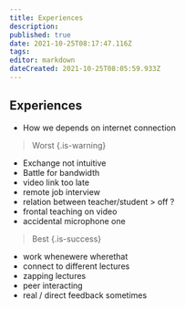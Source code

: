 ```yaml
---
title: Experiences
description: 
published: true
date: 2021-10-25T08:17:47.116Z
tags: 
editor: markdown
dateCreated: 2021-10-25T08:05:59.933Z
---
```


## Experiences

- How we depends on internet connection

> Worst
{.is-warning}

- Exchange not intuitive
- Battle for bandwidth
- video link too late
- remote job interview
- relation between teacher/student > off ?
- frontal teaching on video
- accidental microphone one

> Best
{.is-success}

- work whenewere wherethat
- connect to different lectures
- zapping lectures
- peer interacting
- real / direct feedback sometimes
